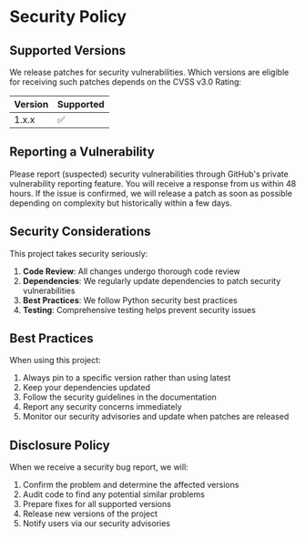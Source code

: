 # Security Policy

## Supported Versions

We release patches for security vulnerabilities. Which versions are eligible for receiving such patches depends on the CVSS v3.0 Rating:

| Version | Supported          |
| ------- | ------------------ |
| 1.x.x   | :white_check_mark: |

## Reporting a Vulnerability

Please report (suspected) security vulnerabilities through GitHub's private vulnerability reporting feature. You will receive a response from us within 48 hours. If the issue is confirmed, we will release a patch as soon as possible depending on complexity but historically within a few days.

## Security Considerations

This project takes security seriously:

1. **Code Review**: All changes undergo thorough code review
2. **Dependencies**: We regularly update dependencies to patch security vulnerabilities
3. **Best Practices**: We follow Python security best practices
4. **Testing**: Comprehensive testing helps prevent security issues

## Best Practices

When using this project:

1. Always pin to a specific version rather than using latest
2. Keep your dependencies updated
3. Follow the security guidelines in the documentation
4. Report any security concerns immediately
5. Monitor our security advisories and update when patches are released

## Disclosure Policy

When we receive a security bug report, we will:

1. Confirm the problem and determine the affected versions
2. Audit code to find any potential similar problems
3. Prepare fixes for all supported versions
4. Release new versions of the project
5. Notify users via our security advisories 